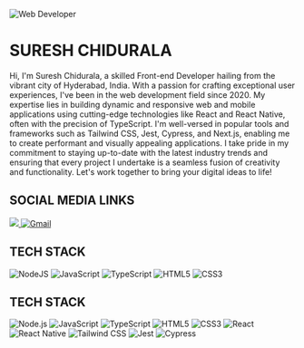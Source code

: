 ![Web Developer](https://kajabi-storefronts-production.kajabi-cdn.com/kajabi-storefronts-production/file-uploads/blogs/2147532147/images/52b00ae-e348-074e-c64-53f21444e74_typescript-cover.jpg)

# SURESH CHIDURALA

Hi, I'm Suresh Chidurala, a skilled Front-end Developer hailing from the vibrant city of Hyderabad, India. With a passion for crafting exceptional user experiences, I've been in the web development field since 2020. My expertise lies in building dynamic and responsive web and mobile applications using cutting-edge technologies like React and React Native, often with the precision of TypeScript. I'm well-versed in popular tools and frameworks such as Tailwind CSS, Jest, Cypress, and Next.js, enabling me to create performant and visually appealing applications. I take pride in my commitment to staying up-to-date with the latest industry trends and ensuring that every project I undertake is a seamless fusion of creativity and functionality. Let's work together to bring your digital ideas to life!

## SOCIAL MEDIA LINKS
<p>
 <a href='https://www.linkedin.com/in/suresh-chidurala' target="_blank">
  <img src="https://img.shields.io/badge/linkedin%20-%230077B5.svg?&style=for-the-badge&logo=linkedin&logoColor=white"/>
  </a>
  <a href="suresh.chidurala.myworkspace@gmail.com" target="_blank">
   <img alt="Gmail" src="https://img.shields.io/badge/Gmail-D14836?style=for-the-badge&logo=gmail&logoColor=white" />
  </a>
</p>

## TECH STACK

<p>
   <img alt="NodeJS" src="https://img.shields.io/badge/node.js-%2343853D.svg?style=for-the-badge&logo=node-dot-js&logoColor=white"/>
   <img alt="JavaScript" src="https://img.shields.io/badge/javascript-%23323330.svg?style=for-the-badge&logo=javascript&logoColor=%23F7DF1E"/>
   <img alt="TypeScript" src="https://img.shields.io/badge/typescript-%23007ACC.svg?style=for-the-badge&logo=typescript&logoColor=white"/>
  	<img alt="HTML5" src="https://img.shields.io/badge/html5-%23E34F26.svg?style=for-the-badge&logo=html5&logoColor=white"/>
   <img alt="CSS3" src="https://img.shields.io/badge/css3-%231572B6.svg?style=for-the-badge&logo=css3&logoColor=white"/>
</p>

## TECH STACK

<p>
   <img alt="Node.js" src="https://img.shields.io/badge/node.js-%2343853D.svg?style=for-the-badge&logo=node-dot-js&logoColor=white"/>
   <img alt="JavaScript" src="https://img.shields.io/badge/javascript-%23323330.svg?style=for-the-badge&logo=javascript&logoColor=%23F7DF1E"/>
   <img alt="TypeScript" src="https://img.shields.io/badge/typescript-%23007ACC.svg?style=for-the-badge&logo=typescript&logoColor=white"/>
   <img alt="HTML5" src="https://img.shields.io/badge/html5-%23E34F26.svg?style=for-the-badge&logo=html5&logoColor=white"/>
   <img alt="CSS3" src="https://img.shields.io/badge/css3-%231572B6.svg?style=for-the-badge&logo=css3&logoColor=white"/>
   <img alt="React" src="https://img.shields.io/badge/react-%2361DAFB.svg?style=for-the-badge&logo=react&logoColor=white"/>
   <img alt="React Native" src="https://img.shields.io/badge/react%20native-%2300D8FF.svg?style=for-the-badge&logo=react&logoColor=white"/>
   <img alt="Tailwind CSS" src="https://img.shields.io/badge/tailwind%20css-%2338B2AC.svg?style=for-the-badge&logo=tailwind-css&logoColor=white"/>
   <img alt="Jest" src="https://img.shields.io/badge/jest-%23C21325.svg?style=for-the-badge&logo=jest&logoColor=white"/>
   <img alt="Cypress" src="https://img.shields.io/badge/cypress-%23E33E46.svg?style=for-the-badge&logo=cypress&logoColor=white"/>
</p>





